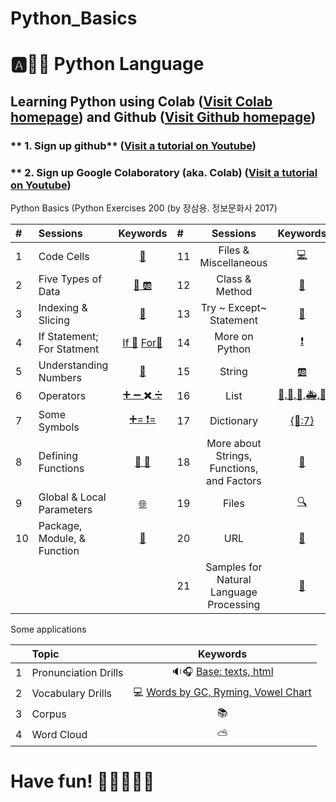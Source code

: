# Python_Basics

# :a::hamster::paw_prints: Python Language
## **Learning Python** using **Colab** ([Visit Colab homepage](https://colab.research.google.com/?utm_source=scs-index)) and **Github** ([Visit Github homepage](https://github.com/))

### ** 1. Sign up github** ([Visit a tutorial on Youtube](https://www.youtube.com/watch?v=c-NikCpec7U))
### ** 2. Sign up Google Colaboratory (aka. Colab) ([Visit a tutorial on Youtube](https://www.youtube.com/watch?v=2X_EU18OeYM))

Python Basics (Python Exercises 200 (by 장삼용. 정보문화사 2017)

| # | Sessions | Keywords |#|Sessions | Keywords |
|:--|:---|:---:|:---|:---:|:---:|
| 1 | Code Cells | [🐾](https://github.com/ms624atyale/Python_Basics/blob/main/1_CodeCells_Basic_.ipynb)| 11 | Files & Miscellaneous | [💻](https://github.com/ms624atyale/Python_Basics/blob/main/11_Files_Misc.ipynb)|  
| 2 | Five Types of Data | [🔢 🆎](https://github.com/ms624atyale/Python_Basics/blob/main/2_FiveTypesofData.ipynb)|12 | Class & Method | [🔐](https://github.com/ms624atyale/Python_Basics/blob/main/12_Class_Method.ipynb)| 
| 3 | Indexing & Slicing | [📌](https://github.com/ms624atyale/Python_Basics/blob/main/3_Indexing_Slicing.ipynb)|13 | Try ~ Except~ Statement |[🚦](https://github.com/ms624atyale/Python_Basics/blob/main/13_try_Except.ipynb)| 
| 4 | If Statement; For Statment | [If 🌈](https://github.com/ms624atyale/Python_Basics/blob/main/4_1_IfStatement.ipynb) [For🔂](https://github.com/ms624atyale/Python_Basics/blob/main/4_2_ForStatement.ipynb)|14 | More on Python |[❗](https://github.com/ms624atyale/Python_Basics/blob/main/14_MoreonPython.ipynb)|  
| 5 | Understanding Numbers | [🔢](https://github.com/ms624atyale/Python_Basics/blob/main/5_UnderstandingNumbers.ipynb)|15 | String | [🆎](https://github.com/ms624atyale/Python_Basics/blob/main/15_AboutSrings.ipynb)|  
| 6 | Operators | [➕ ➖ ✖️ ➗](https://github.com/ms624atyale/Python_Basics/blob/main/6_Operators.ipynb)|16 | List | [🚙,🚗,🚒,🚑,🚎](https://github.com/ms624atyale/Python_Basics/blob/main/16_Lists.ipynb)|  
| 7  | Some Symbols | [➕= ❗=](https://github.com/ms624atyale/Python_Basics/blob/main/7_SomeSymbols.ipynb)|17 | Dictionary | [{🌈:7}](https://github.com/ms624atyale/Python_Basics/blob/main/17_Dictionary.ipynb)|  
| 8  | Defining Functions | [🍔 🍧](https://github.com/ms624atyale/Python_Basics/blob/main/8_DefiningFunctions.ipynb)|18 | More about Strings, Functions, and Factors | [🐹](https://github.com/ms624atyale/Python_Basics/blob/main/18_MoreaboutStringsFunctionsFactors.ipynb)|  
| 9  | Global & Local Parameters | [🌐](https://github.com/ms624atyale/Python_Basics/blob/main/9_GlobalLocalParameters.ipynb)|19 | Files | [🔍](https://github.com/ms624atyale/Python_Basics/blob/main/19_Files.ipynb)|  
| 10 | Package, Module, & Function | [🎁](https://github.com/ms624atyale/Python_Basics/blob/main/10_InstallPackages_ImportModlues_CallFunctions.ipynb)|20 | URL|[🔵](https://github.com/ms624atyale/Python_Basics/blob/main/21_URL.ipynb)|   
||||21 | Samples for Natural Language Processing |[💯](https://github.com/ms624atyale/Python_Basics/blob/main/20_Samples4NLP.ipynb)|

Some applications

|  | Topic | Keywords |
|:--|:---|:---:|
| 1 | Pronunciation Drills |  🔉🎧 [Base: texts, html](https://github.com/ms624atyale/Python_Basics/blob/main/22_Text2Speech_ModifiedfromMK316.ipynb)| 
| 2| Vocabulary Drills | 💻 [Words by GC, Ryming, Vowel Chart](https://github.com/ms624atyale/Python_Basics/blob/main/23_VocabularyDrills_ModifiedfromMK316.ipynb)| 
| 3| Corpus | 📚
| 4| Word Cloud | ⛅
# Have fun! :icecream::tropical_drink::cake::apple::watermelon:











